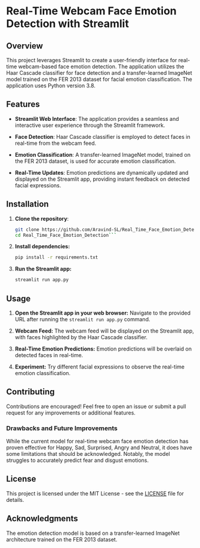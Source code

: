 # Real-Time Webcam Face Emotion Detection with Streamlit

## Overview

This project leverages Streamlit to create a user-friendly interface for real-time webcam-based face emotion detection. The application utilizes the Haar Cascade classifier for face detection and a transfer-learned ImageNet model trained on the FER 2013 dataset for facial emotion classification.
The application uses Python version 3.8.

## Features

- **Streamlit Web Interface**: The application provides a seamless and interactive user experience through the Streamlit framework.

- **Face Detection**: Haar Cascade classifier is employed to detect faces in real-time from the webcam feed.

- **Emotion Classification**: A transfer-learned ImageNet model, trained on the FER 2013 dataset, is used for accurate emotion classification.

- **Real-Time Updates**: Emotion predictions are dynamically updated and displayed on the Streamlit app, providing instant feedback on detected facial expressions.

## Installation

1. **Clone the repository**:

   ```bash
   git clone https://github.com/Aravind-SL/Real_Time_Face_Emotion_Detection.git
   cd Real_Time_Face_Emotion_Detection```

2. **Install dependencies:**

    ```bash
    pip install -r requirements.txt
    ```

3. **Run the Streamlit app:**

    ```bash
    streamlit run app.py
    ```
## Usage

1. **Open the Streamlit app in your web browser:**
   Navigate to the provided URL after running the `streamlit run app.py` command.

2. **Webcam Feed:**
   The webcam feed will be displayed on the Streamlit app, with faces highlighted by the Haar Cascade classifier.

3. **Real-Time Emotion Predictions:**
   Emotion predictions will be overlaid on detected faces in real-time.

4. **Experiment:**
   Try different facial expressions to observe the real-time emotion classification.

## Contributing
  Contributions are encouraged! Feel free to open an issue or submit a pull request for any improvements or additional features.
### Drawbacks and Future Improvements

While the current model for real-time webcam face emotion detection has proven effective for Happy, Sad, Surprised, Angry and Neutral, it does have some limitations that should be acknowledged. Notably, the model struggles to accurately predict fear and disgust emotions.

## License

This project is licensed under the MIT License - see the [LICENSE](https://opensource.org/license/mit/) file for details.

## Acknowledgments

The emotion detection model is based on a transfer-learned ImageNet architecture trained on the FER 2013 dataset.


